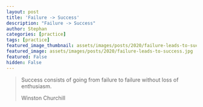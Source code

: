 ```yaml
---
layout: post
title: 'Failure -> Success'
description: "Failure -> Success"
author: Stephan
categories: [practice]
tags: [practice]
featured_image_thumbnail: assets/images/posts/2020/failure-leads-to-success.jpg
featured_image: assets/images/posts/2020/failure-leads-to-success.jpg
featured: False
hidden: False
---
```


> Success consists of going from failure to failure without loss of enthusiasm.
>
> Winston Churchill
